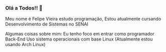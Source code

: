### Olá a Todos!! 👋

Meu nome é Felipe Vieira estudo programação,
Estou atualmente cursando Desenvolvimento de Sistemas no SENAI

Algumas coisas sobre mim:
Eu tenho foco em entrar como programador Back-End
Uso sistema operacionais com base Linux (Atualmente estou usando Arch Linux)


